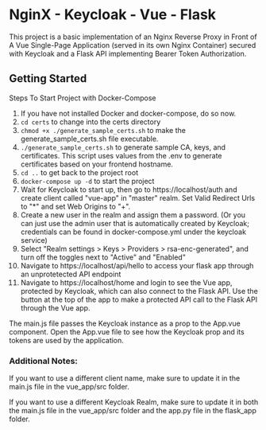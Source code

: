 # NginX - Keycloak - Vue - Flask

This project is a basic implementation of an Nginx Reverse Proxy in Front of A Vue Single-Page Application (served in its own Nginx Container) secured with Keycloak and a Flask API implementing Bearer Token Authorization.  

## Getting Started
Steps To Start Project with Docker-Compose
1. If you have not installed Docker and docker-compose, do so now.
2. `cd certs` to change into the certs directory
3. `chmod +x ./generate_sample_certs.sh` to make the generate_sample_certs.sh file executable.
4. `./generate_sample_certs.sh` to generate sample CA, keys, and certificates.  This script uses values from the .env to generate certificates based on your frontend hostname.
5. `cd ..` to get back to the project root
6. `docker-compose up -d` to start the project
7. Wait for Keycloak to start up, then go to https://localhost/auth and create client called "vue-app" in "master" realm. Set Valid Redirect Urls to "*" and set Web Origins to "+".
8. Create a new user in the realm and assign them a password. (Or you can just use the admin user that is automatically created by Keycloak; credentials can be found in docker-compose.yml under the keycloak service)
9. Select "Realm settings > Keys > Providers > rsa-enc-generated", and turn off the toggles next to "Active" and "Enabled"
10. Navigate to https://localhost/api/hello to access your flask app through an unprotetected API endpoint
11. Navigate to https://localhost/home and login to see the Vue app, protected by Keycloak, which can also connect to the Flask API. Use the button at the top of the app to make a protected API call to the Flask API through the Vue app.

The main.js file passes the Keycloak instance as a prop to the App.vue component.  Open the App.vue file to see how the Keycloak prop and its tokens are used by the application.

### Additional Notes:

If you want to use a different client name, make sure to update it in the main.js file in the vue_app/src folder.

If you want to use a different Keycloak Realm, make sure to update it in both the main.js file in the vue_app/src folder and the app.py file in the flask_app folder.
